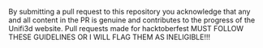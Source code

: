 By submitting a pull request to this repository you acknowledge that any and all content in the PR is genuine and contributes to the progress of the Unifi3d website. Pull requests made for hacktoberfest MUST FOLLOW THESE GUIDELINES OR I WILL FLAG THEM AS INELIGIBLE!!!